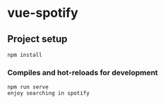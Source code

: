 # vue-spotify

## Project setup

```
npm install
```

### Compiles and hot-reloads for development

```
npm run serve
enjoy searching in spotify
```
